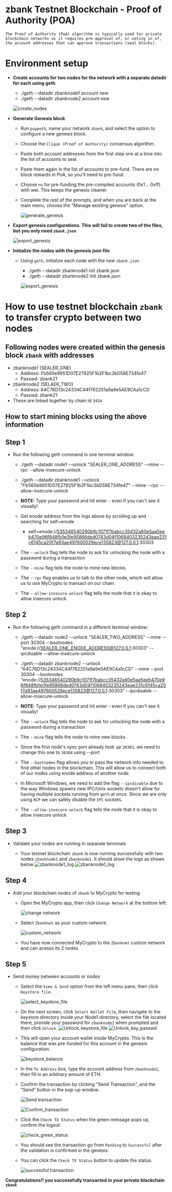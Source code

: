 # zbank Testnet Blockchain - Proof of Authority (POA)
    The Proof of Authority (PoA) algorithm is typically used for private blockchain networks as it requires pre-approval of, or voting in of, the account addresses that can approve transactions (seal blocks).

# Environment setup  

* **Create accounts for two nodes for the network with a separate datadir for each using geth**
    * ./geth --datadir zbanknode1 account new
    * ./geth --datadir zbanknode2 account new  
    
    ![create_nodes](BlockchainPOA/Screenshots/01.Nodes_geth_command.png)

* **Generate Genesis block**

    * Run `puppeth`, name your network `zbank`, and select the option to configure a new genesis block.

    * Choose the `Clique (Proof of Authority)` consensus algorithm.

    * Paste both account addresses from the first step one at a time into the list of accounts to seal.

    * Paste them again in the list of accounts to pre-fund. There are no block rewards in PoA, so you'll need to pre-fund.

    * Choose `no` for pre-funding the pre-compiled accounts (0x1 .. 0xff) with wei. This keeps the genesis cleaner.

    * Complete the rest of the prompts, and when you are back at the main menu, choose the "Manage existing genesis" option.

        ![generate_genesis](BlockchainPOA/Screenshots/02.Generate_genesis_block.png)

* **Export genesis configurations. This will fail to create two of the files, but you only need `zbank.json`**

    ![export_genesis](BlockchainPOA/Screenshots/02a.Export_genesis_configurations.png)

* **Initialize the nodes with the genesis json file**

    * Using `geth`, initialize each node with the new `zbank.json`
        * ./geth --datadir zbanknode1 init zbank.json
        * ./geth --datadir zbanknode2 init zbank.json

        ![export_genesis](BlockchainPOA/Screenshots/03.Initialize_nodes.png)  


# How to use testnet blockchain `zbank` to transfer crypto between two nodes

## Following nodes were created within the genesis block `zbank` with addresses
*   zbanknode1 (SEALER_ONE)
    *   Address: Fb560e9951D07E27925F1b2F1bc3bD58E734fe47
    *   Passwd: zbank21
*   zbanknode2 (SELAER_TWO)
    *   Address: 64C76D13c24334C44f762251a9a9e5AE9CAa1cCD
    *   Passwd: zbank21
*   These are linked together by chain id `3434`

## How to start mining blocks using the above information

##  Step 1
* Run the following geth command in one terminal window:
    * ./geth --datadir node1 --unlock "SEALER_ONE_ADDRESS" --mine --rpc --allow-insecure-unlock
    * ./geth --datadir zbanknode1 --unlock "Fb560e9951D07E27925F1b2F1bc3bD58E734fe47" --mine --rpc --allow-insecure-unlock
    
    * **NOTE:** Type your password and hit enter - even if you can't see it visually!
    
    * Get enode address from the logs above by scrolling up and searching for self=enode
        * self=enode://535346540290b9c1071f7babcc35432a60e5aa5eeb470e96f848fb1e0fe95866ded0743d04f1068403235243eae231c6145ca20f7a93ae497600529ece135823@127.0.0.1:30303   
        
    * The `--unlock` flag tells the node to ask for unlocking the node with a password during a transaction  
    * The `--mine` flag tells the node to mine new blocks.  
    * The `--rpc` flag enables us to talk to the other node, which will allow us to use MyCrypto to transact on our chain.
    * The `--allow-insecure-unlock` flag tells the node that it is okay to allow insecure unlock

## Step 2
* Run the following geth command in a different terminal window:
    * ./geth --datadir node2 --unlock "SEALER_TWO_ADDRESS" --mine --port 30304 --bootnodes "enode://SEALER_ONE_ENODE_ADDRESS@127.0.0.1:30303" --ipcdisable --allow-insecure-unlock

    * ./geth --datadir zbanknode2 --unlock "64C76D13c24334C44f762251a9a9e5AE9CAa1cCD" --mine --port 30304 --bootnodes "enode://535346540290b9c1071f7babcc35432a60e5aa5eeb470e96f848fb1e0fe95866ded0743d04f1068403235243eae231c6145ca20f7a93ae497600529ece135823@127.0.0.1:30303" --ipcdisable --allow-insecure-unlock

    * **NOTE:** Type your password and hit enter - even if you can't see it visually!  
    
    * The `--unlock` flag tells the node to ask for unlocking the node with a password during a transaction  
    * The `--mine` flag tells the node to mine new blocks.
    * Since the first node's sync port already took up `30303`, we need to change this one to `30304` using --port

    * The `--bootnodes` flag allows you to pass the network info needed to find other nodes in the blockchain. This will allow us to connect both of our nodes using enode address of another node.   

    * In Microsoft Windows, we need to add the flag `--ipcdisable` due to the way Windows spawns new IPC/Unix sockets doesn't allow for having multiple sockets running from `geth` at once. Since we are only using `RCP` we can safely disable the `IPC` sockets.  

    * The `--allow-insecure-unlock` flag tells the node that it is okay to allow insecure unlock  
    
## Step 3
*   Validate your nodes are running in separate terminals

    *   Your testnet blockchain `zbank` is now running successfully with two nodes `zbanknode1` and `zbanknode1`. It should show the logs as shown below
    ![zbanknode1_log](BlockchainPOA/Screenshots/zbanknode1_commit.png)
    ![zbanknode1_log](BlockchainPOA/Screenshots/zbanknode2_commit.png)

## Step 4
*   Add your blockchain nodes of `zbank` to MyCrypto for testing

    * Open the MyCrypto app, then click `Change Network` at the bottom left:

       ![change network](BlockchainPOA/Screenshots/mycrypto_change_network1.png)

    * Select `Zbanknet` as your custom network:

        ![custom_network](BlockchainPOA/Screenshots/mycrypto_change_network.png)
    
    * You have now connected MyCrypto to the `Zbanknet` custom network and can acesss its 2 nodes

## Step 5
*   Send money between accounts or nodes

    * Select the `View & Send` option from the left menu pane, then click `Keystore file`.

        ![select_keystore_file](BlockchainPOA/Screenshots/mycrypto_select_keystore.png)

    * On the next screen, click `Select Wallet File`, then navigate to the keystore directory inside your Node1 directory, select the file located there, provide your password for `zbanknode1` when prompted and then click `Unlock`.
        ![Unlock_keystore_file](BlockchainPOA/Screenshots/mycrypto_unlock_keystore_zbanknode1.png)
        ![Unlock_key_passwd](BlockchainPOA/Screenshots/mycrypto_unlock_keystore_zbanknode1_passwd.png)

    * This will open your account wallet inside MyCrypto. This is the balance that was pre-funded for this account in the genesis configuration.   

        ![keystore_balance](BlockchainPOA/Screenshots/mycrypto_zbanknode1_balance.png)

    * In the `To Address` box, type the account address from `zbanknode2`, then fill in an arbitrary amount of ETH:

    * Confirm the transaction by clicking "Send Transaction", and the "Send" button in the pop-up window.  

        ![Send transaction](BlockchainPOA/Screenshots/mycrypto_send_txn_zbanknode1_tozbanknode2.png) 

        ![Confirm_transaction](BlockchainPOA/Screenshots/mycrypto_confirm_txn.png)  

    * Click the `Check TX Status` when the green message pops up, confirm the logout:   

        ![check_green_status](BlockchainPOA/Screenshots/mycrypto_check_tx_status_popup_new.png)    

    * You should see the transaction go from `Pending` to `Successful` after the validation is confirmed in the genesis.   

    * You can click the `Check TX Status` button to update the status.

        ![successful transaction](BlockchainPOA/Screenshots/mycrypto_txn_status_success.png)

**Congratulations!! you successfully transacted in your private blockchain `zbank`**